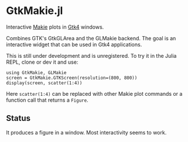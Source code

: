 # GtkMakie.jl

Interactive [Makie](https://github.com/JuliaPlots/Makie.jl) plots in [Gtk4](https://github.com/JuliaGtk/Gtk4.jl) windows.

Combines GTK's GtkGLArea and the GLMakie backend. The goal is an interactive widget that
can be used in Gtk4 applications.

This is still under development and is unregistered. To try it in the Julia REPL, clone or dev it and use:
```
using GtkMakie, GLMakie
screen = GtkMakie.GTKScreen(resolution=(800, 800))
display(screen, scatter(1:4))
```
Here `scatter(1:4)` can be replaced with other Makie plot commands or a function call that returns a `Figure`.

## Status

It produces a figure in a window. Most interactivity seems to work.
